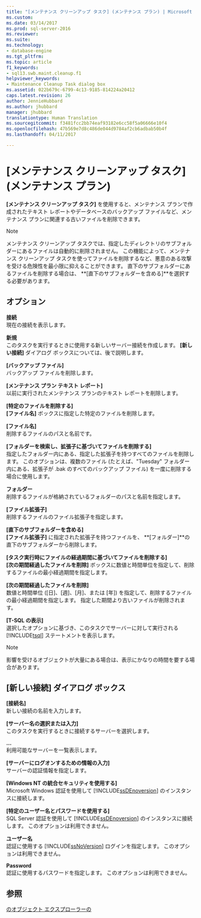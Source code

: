 ```yaml
---
title: "[メンテナンス クリーンアップ タスク] (メンテナンス プラン) | Microsoft Docs"
ms.custom: 
ms.date: 03/14/2017
ms.prod: sql-server-2016
ms.reviewer: 
ms.suite: 
ms.technology:
- database-engine
ms.tgt_pltfrm: 
ms.topic: article
f1_keywords:
- sql13.swb.maint.cleanup.f1
helpviewer_keywords:
- Maintenance Cleanup Task dialog box
ms.assetid: 022b679c-6799-4c13-9185-814224a20412
caps.latest.revision: 26
author: JennieHubbard
ms.author: jhubbard
manager: jhubbard
translationtype: Human Translation
ms.sourcegitcommit: f3481fcc2bb74eaf93182e6cc58f5a06666e10f4
ms.openlocfilehash: 47b569e7d8c486de044d9784af2cb6adbab50b4f
ms.lasthandoff: 04/11/2017

---
```

# <a name="maintenance-cleanup-task-maintenance-plan"></a>[メンテナンス クリーンアップ タスク] (メンテナンス プラン)
  **[メンテナンス クリーンアップ タスク]** を使用すると、メンテナンス プランで作成されたテキスト レポートやデータベースのバックアップ ファイルなど、メンテナンス プランに関連する古いファイルを削除できます。  
  
> [!NOTE]  
>  メンテナンス クリーンアップ タスクでは、指定したディレクトリのサブフォルダーにあるファイルは自動的に削除されません。 この機能によって、メンテナンス クリーンアップ タスクを使ってファイルを削除するなど、悪意のある攻撃を受ける危険性を最小限に抑えることができます。 直下のサブフォルダーにあるファイルを削除する場合は、 **[直下のサブフォルダーを含める]**を選択する必要があります。  
  
## <a name="options"></a>オプション  
 **接続**  
 現在の接続を表示します。  
  
 **新規**  
 このタスクを実行するときに使用する新しいサーバー接続を作成します。 **[新しい接続]** ダイアログ ボックスについては、後で説明します。  
  
 **[バックアップ ファイル]**  
 バックアップ ファイルを削除します。  
  
 **[メンテナンス プラン テキスト レポート]**  
 以前に実行されたメンテナンス プランのテキスト レポートを削除します。  
  
 **[特定のファイルを削除する]**  
 **[ファイル名]** ボックスに指定した特定のファイルを削除します。  
  
 **[ファイル名]**  
 削除するファイルのパスと名前です。  
  
 **[フォルダーを検索し、拡張子に基づいてファイルを削除する]**  
 指定したフォルダー内にある、指定した拡張子を持つすべてのファイルを削除します。 このオプションは、複数のファイル (たとえば、"Tuesday" フォルダー内にある、拡張子が .bak のすべてのバックアップ ファイル) を一度に削除する場合に使用します。  
  
 **フォルダー**  
 削除するファイルが格納されているフォルダーのパスと名前を指定します。  
  
 **[ファイル拡張子]**  
 削除するファイルのファイル拡張子を指定します。  
  
 **[直下のサブフォルダーを含める]**  
 **[ファイル拡張子]** に指定された拡張子を持つファイルを、 **[フォルダー]**の直下のサブフォルダーから削除します。  
  
 **[タスク実行時にファイルの経過期間に基づいてファイルを削除する]**  
 **[次の期間経過したファイルを削除]** ボックスに数値と時間単位を指定して、削除するファイルの最小経過期間を指定します。  
  
 **[次の期間経過したファイルを削除]**  
 数値と時間単位 ([日]、[週]、[月]、または [年]) を指定して、削除するファイルの最小経過期間を指定します。 指定した期間より古いファイルが削除されます。  
  
 **[T-SQL の表示]**  
 選択したオプションに基づき、このタスクでサーバーに対して実行される [!INCLUDE[tsql](../../includes/tsql-md.md)] ステートメントを表示します。  
  
> [!NOTE]  
>  影響を受けるオブジェクトが大量にある場合は、表示にかなりの時間を要する場合があります。  
  
## <a name="new-connection-dialog-box"></a>[新しい接続] ダイアログ ボックス  
 **[接続名]**  
 新しい接続の名前を入力します。  
  
 **[サーバー名の選択または入力]**  
 このタスクを実行するときに接続するサーバーを選択します。  
  
 **…**  
 利用可能なサーバーを一覧表示します。  
  
 **[サーバーにログオンするための情報の入力]**  
 サーバーの認証情報を指定します。  
  
 **[Windows NT の統合セキュリティを使用する]**  
 Microsoft Windows 認証を使用して [!INCLUDE[ssDEnoversion](../../includes/ssdenoversion-md.md)] のインスタンスに接続します。  
  
 **[特定のユーザー名とパスワードを使用する]**  
 SQL Server 認証を使用して [!INCLUDE[ssDEnoversion](../../includes/ssdenoversion-md.md)] のインスタンスに接続します。 このオプションは利用できません。  
  
 **ユーザー名**  
 認証に使用する [!INCLUDE[ssNoVersion](../../includes/ssnoversion-md.md)] ログインを指定します。 このオプションは利用できません。  
  
 **Password**  
 認証に使用するパスワードを指定します。 このオプションは利用できません。  
  
## <a name="see-also"></a>参照  
 [のオブジェクト エクスプローラーの](../../relational-databases/maintenance-plans/maintenance-plans.md)  
  
  
